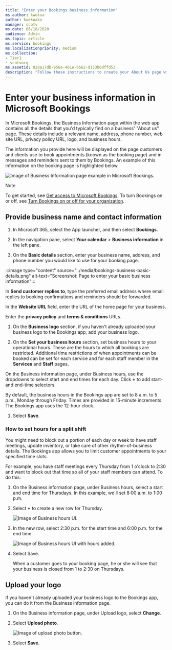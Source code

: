 ```yaml
---
title: "Enter your Bookings business information"
ms.author: kwekua
author: kwekuako
manager: scotv
ms.date: 06/18/2020
audience: Admin
ms.topic: article
ms.service: bookings
ms.localizationpriority: medium
ms.collection:
- Tier1
- scotvorg
ms.assetid: 828a17db-956a-401e-bb62-d153b6dffd53
description: "Follow these instructions to create your About Us page with business name, address, phone number, website URL, logo, and business hours in Microsoft Bookings."
---
```


# Enter your business information in Microsoft Bookings

In Microsoft Bookings, the Business Information page within the web app contains all the details that you'd typically find on a business' "About us" page. These details include a relevant name, address, phone number, web site URL, privacy policy URL, logo, and business hours.

The information you provide here will be displayed on the page customers and clients use to book appointments (known as the booking page) and in messages and reminders sent to them by Bookings. An example of this information on the booking page is highlighted below.

   ![Image of Business Information page example in Microsoft Bookings.](../media/bookings-business-info-2.png)

> [!NOTE]
> To get started, see [Get access to Microsoft Bookings](get-access.md). To turn Bookings on or off, see [Turn Bookings on or off for your organization](turn-bookings-on-or-off.md).

## Provide business name and contact information

1. In Microsoft 365, select the App launcher, and then select **Bookings**.

1. In the navigation pane, select **Your calendar** > **Business information** in the left pane.

1. On the **Basic details** section, enter your business name, address, and phone number you would like to use for your booking page.

:::image type="content" source="../media/bookings-business-basic-details.png" alt-text="Screenshot: Page to enter your basic business information":::

In **Send customer replies to**, type the preferred email address where email replies to booking confirmations and reminders should be forwarded.

In the **Website URL** field, enter the URL of the home page for your business.

Enter the **privacy policy** and **terms & conditions** URLs.

1. On the **Business logo** section, if you haven't already uploaded your business logo to the Bookings app, add your business logo.

1. On the **Set your business hours** section, set business hours to your operational hours. These are the hours to which all bookings are restricted. Additional time restrictions of when appointments can be booked can be set for each service and for each staff member in the **Services** and **Staff** pages.

On the Business information page, under Business hours, use the dropdowns to select start and end times for each day. Click **+** to add start- and end-time selectors.

By default, the business hours in the Bookings app are set to 8 a.m. to 5 p.m., Monday through Friday. Times are provided in 15-minute increments. The Bookings app uses the 12-hour clock.

1. Select **Save**.

### How to set hours for a split shift

You might need to block out a portion of each day or week to have staff meetings, update inventory, or take care of other rhythm-of-business details. The Bookings app allows you to limit customer appointments to your specified time slots.

For example, you have staff meetings every Thursday from 1 o'clock to 2:30 and want to block out that time so all of your staff members can attend. To do this:

1. On the Business information page, under Business hours, select a start and end time for Thursdays. In this example, we'll set 8:00 a.m. to 1:00 p.m.

1. Select **+** to create a new row for Thursday.

   ![Image of Business hours UI.](../media/bookings-split-shift-1.png)

1. In the new row, select 2:30 p.m. for the start time and 6:00 p.m. for the end time.

   ![Image of Business hours UI with hours added.](../media/bookings-split-shift-hours-1.png)

1. Select Save.

    When a customer goes to your booking page, he or she will see that your business is closed from 1 to 2:30 on Thursdays.

## Upload your logo

If you haven't already uploaded your business logo to the Bookings app, you can do it from the Business information page.

1. On the Business information page, under Upload logo, select **Change**.

1. Select **Upload photo**.

   ![Image of upload photo button.](../media/bookings-upload-photo.png)

1. Select **Save**.
